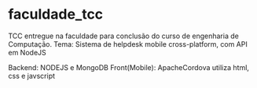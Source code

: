 # faculdade_tcc
TCC entregue na faculdade para conclusão do curso de engenharia de Computação. Tema: Sistema de helpdesk mobile cross-platform, com API em NodeJS

Backend: NODEJS e MongoDB
Front(Mobile): ApacheCordova utiliza html, css e javscript

